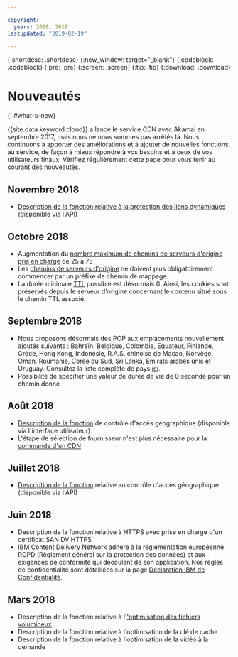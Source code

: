 ```yaml
---

copyright:
  years: 2018, 2019
lastupdated: "2019-02-19"

---
```


{:shortdesc: .shortdesc}
{:new_window: target="_blank"}
{:codeblock: .codeblock}
{:pre: .pre}
{:screen: .screen}
{:tip: .tip}
{:download: .download}

# Nouveautés
{: #what-s-new}

{{site.data.keyword.cloud}}  a lancé le service CDN avec Akamai en septembre 2017, mais nous ne nous sommes pas arrêtés là. Nous continuons à apporter des améliorations et à ajouter de nouvelles fonctions au service, de façon à mieux répondre à vos besoins et à ceux de vos utilisateurs finaux. Vérifiez régulièrement cette page pour vous tenir au courant des nouveautés.

## Novembre 2018

  * [Description de la fonction relative à la protection des liens dynamiques](/docs/infrastructure/CDN/feature-descriptions.html#hotlink-protection) (disponible via l'API)
  
## Octobre 2018

  * Augmentation du [nombre maximum de chemins de serveurs d'origine pris en charge](/docs/infrastructure/CDN/known-limitations.html#known-limitations) de 25 à 75
  * Les [chemins de serveurs d'origine](/docs/infrastructure/CDN/how-to.html#adding-origin-path-details) ne doivent plus obligatoirement commencer par un préfixe de chemin de mappage.
  * La durée minimale [TTL](/docs/infrastructure/CDN/how-to.html#setting-content-caching-time-using-time-to-live-) possible est désormais 0. Ainsi, les cookies sont préservés depuis le serveur d'origine concernant le contenu situé sous le chemin TTL associé.

## Septembre 2018

  * Nous proposons désormais des POP aux emplacements nouvellement ajoutés suivants : Bahreïn, Belgique, Colombie, Equateur, Finlande, Grèce, Hong Kong, Indonésie, R.A.S. chinoise de Macao, Norvège, Oman, Roumanie, Corée du Sud, Sri Lanka, Emirats arabes unis et Uruguay. Consultez la liste complète de pays [ici](/docs/infrastructure/CDN/edge-servers.html#list-of-edge-servers).
  * Possibilité de spécifier une valeur de durée de vie de 0 seconde pour un chemin donné

## Août 2018

  * [Description de la fonction](/docs/infrastructure/CDN/feature-descriptions.html#geographical-access-control) de contrôle d'accès géographique (disponible via l'interface utilisateur)
  * L'étape de sélection de fournisseur n'est plus nécessaire pour la [commande d'un CDN](/docs/infrastructure/CDN/how-to-order.html#order-a-new-cdn-)

## Juillet 2018

  * [Description de la fonction](/docs/infrastructure/CDN/feature-descriptions.html#geographical-access-control) relative au contrôle d'accès géographique (disponible via l'API)

## Juin 2018

* Description de la fonction relative à HTTPS avec prise en charge d'un certificat SAN DV HTTPS [](/docs/infrastructure/CDN/feature-descriptions.html#https-protocol-support)
* IBM Content Delivery Network adhère à la réglementation européenne RGPD (Règlement général sur la protection des données) et aux exigences de conformité qui découlent de son application. Nos règles de confidentialité sont détaillées sur la page [Déclaration IBM de Confidentialité](https://www.ibm.com/privacy/fr/fr/).

## Mars 2018

  * Description de la fonction relative à l'['optimisation des fichiers volumineux](/docs/infrastructure/CDN/feature-descriptions.html#large-file-optimization)
  * Description de la fonction relative à l'optimisation de la clé de cache [](/docs/infrastructure/CDN/feature-descriptions.html#cache-key-optimization)
  * Description de la fonction relative à l'optimisation de la vidéo à la demande [](/docs/infrastructure/CDN/feature-descriptions.html#video-on-demand)

